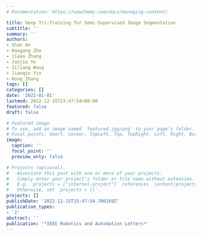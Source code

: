 ```yaml
---
# Documentation: https://wowchemy.com/docs/managing-content/

title: Deep Tri-Training for Semi-Supervised Image Segmentation
subtitle: ''
summary: ''
authors:
- Shan An
- Haogang Zhu
- Jiaao Zhang
- Junjie Ye
- Siliang Wang
- Jianqin Yin
- Hong Zhang
tags: []
categories: []
date: '2022-01-01'
lastmod: 2022-12-15T23:47:54+08:00
featured: false
draft: false

# Featured image
# To use, add an image named `featured.jpg/png` to your page's folder.
# Focal points: Smart, Center, TopLeft, Top, TopRight, Left, Right, BottomLeft, Bottom, BottomRight.
image:
  caption: ''
  focal_point: ''
  preview_only: false

# Projects (optional).
#   Associate this post with one or more of your projects.
#   Simply enter your project's folder or file name without extension.
#   E.g. `projects = ["internal-project"]` references `content/project/deep-learning/index.md`.
#   Otherwise, set `projects = []`.
projects: []
publishDate: '2022-12-15T15:47:54.700169Z'
publication_types:
- '2'
abstract: ''
publication: '*IEEE Robotics and Automation Letters*'
---
```

